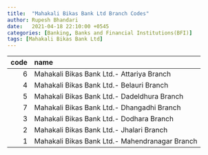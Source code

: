 ```yaml
---
title:  "Mahakali Bikas Bank Ltd Branch Codes"
author: Rupesh Bhandari
date:   2021-04-18 22:10:00 +0545
categories: [Banking, Banks and Financial Institutions(BFI)]
tags: [Mahakali Bikas Bank Ltd]
---
```


|   code | name                                           |
|-------:|:-----------------------------------------------|
|      6 | Mahakali Bikas Bank Ltd.- Attariya Branch      |
|      4 | Mahakali Bikas Bank Ltd.- Belauri Branch       |
|      5 | Mahakali Bikas Bank Ltd.- Dadeldhura Branch    |
|      7 | Mahakali Bikas Bank Ltd.- Dhangadhi Branch     |
|      3 | Mahakali Bikas Bank Ltd.- Dodhara Branch       |
|      2 | Mahakali Bikas Bank Ltd.- Jhalari Branch       |
|      1 | Mahakali Bikas Bank Ltd.- Mahendranagar Branch |
